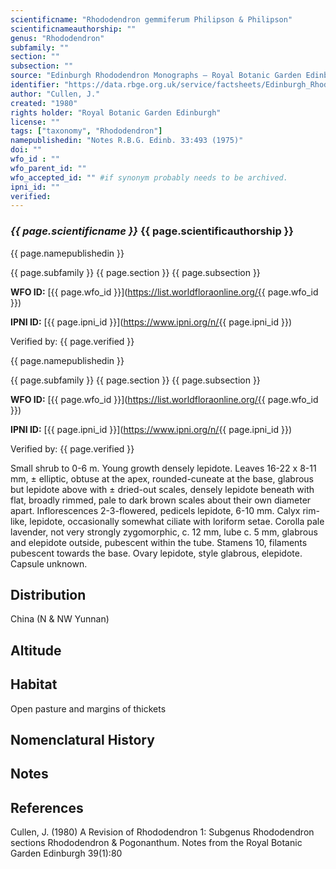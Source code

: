 ```yaml
---
scientificname: "Rhododendron gemmiferum Philipson & Philipson"
scientificnameauthorship: ""
genus: "Rhododendron"
subfamily: ""
section: ""
subsection: ""
source: "Edinburgh Rhododendron Monographs – Royal Botanic Garden Edinburgh"
identifier: "https://data.rbge.org.uk/service/factsheets/Edinburgh_Rhododendron_Monographs.xhtml"
author: "Cullen, J."
created: "1980"
rights holder: "Royal Botanic Garden Edinburgh"
license: ""
tags: ["taxonomy", "Rhododendron"]
namepublishedin: "Notes R.B.G. Edinb. 33:493 (1975)"
doi: ""
wfo_id : ""
wfo_parent_id: ""
wfo_accepted_id: "" #if synonym probably needs to be archived.                      
ipni_id: ""
verified:
---
```

### _{{ page.scientificname }}_ {{ page.scientificauthorship }}
 {{ page.namepublishedin }}

{{ page.subfamily }} {{ page.section }} {{ page.subsection }}

**WFO ID:** [{{ page.wfo_id }}](https://list.worldfloraonline.org/{{ page.wfo_id }})

**IPNI ID:** [{{ page.ipni_id }}](https://www.ipni.org/n/{{ page.ipni_id }})

Verified by: {{ page.verified }}

 {{ page.namepublishedin }}

{{ page.subfamily }} {{ page.section }} {{ page.subsection }}

**WFO ID:** [{{ page.wfo_id }}](https://list.worldfloraonline.org/{{ page.wfo_id }})

**IPNI ID:** [{{ page.ipni_id }}](https://www.ipni.org/n/{{ page.ipni_id }})

Verified by: {{ page.verified }}



Small shrub to 0-6 m. Young growth densely lepidote. Leaves 16-22 x 8-11 mm, ± elliptic, obtuse at the apex, rounded-cuneate at the base, glabrous but lepidote above with ± dried-out scales, densely lepidote beneath with flat, broadly rimmed, pale to dark brown scales about their own diameter apart. Inflorescences 2-3-flowered, pedicels lepidote, 6-10 mm. Calyx rim-like, lepidote, occasionally somewhat ciliate with loriform setae. Corolla pale lavender, not very strongly zygomorphic, c. 12 mm, lube c. 5 mm, glabrous and elepidote outside, pubescent within the tube. Stamens 10, filaments pubescent towards the base. Ovary lepidote, style glabrous, elepidote. Capsule unknown.

## Distribution
China (N & NW Yunnan)

## Altitude


## Habitat
Open pasture and margins of thickets

## Nomenclatural History

                       
## Notes


## References

Cullen, J. (1980) A Revision of Rhododendron 1: Subgenus Rhododendron sections Rhododendron & Pogonanthum. Notes from the Royal Botanic Garden Edinburgh 39(1):80
